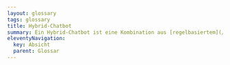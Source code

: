 ```yaml
---
layout: glossary
tags: glossary
title: Hybrid-Chatbot
summary: Ein Hybrid-Chatbot ist eine Kombination aus [regelbasiertem](/glossar/regelbasierte-chatbots/) und [KI-basiertem](/glossar/ki-basierte-chatbots/) Chatbot. Er nutzt sowohl vorprogrammierte Regeln und Skripte (wie ein regelbasierter Chatbot) als auch maschinelles Lernverfahren, um menschenähnliche Interaktion zu ermöglichen (wie ein KI-basierter Chatbot). Dadurch kann der Hybrid-Chatbot eine Bandbreite an Anfragen und Aufgaben verarbeiten. Bei einfachen Fragen oder Aufgaben nutzt er die Scripte und Regeln für schnelle und effiziente Antworten. Bei komplexeren oder nicht vorprogrammierten Aufgaben greift er auf KI und maschinelles Lernen zurück, um die Anfrage zu verstehen und eine passende Antwort zu generieren. Dies macht den Hybrid-Chatbot flexibler und vielseitiger als reine regelbasierte oder KI-basierte Chatbots.
eleventyNavigation:
  key: Absicht
  parent: Glossar
---
```


 